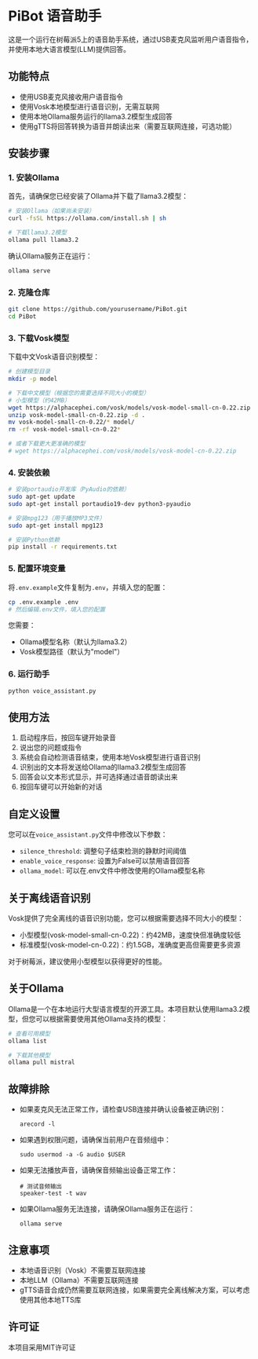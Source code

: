 # PiBot 语音助手

这是一个运行在树莓派5上的语音助手系统，通过USB麦克风监听用户语音指令，并使用本地大语言模型(LLM)提供回答。

## 功能特点

- 使用USB麦克风接收用户语音指令
- 使用Vosk本地模型进行语音识别，无需互联网
- 使用本地Ollama服务运行的llama3.2模型生成回答
- 使用gTTS将回答转换为语音并朗读出来（需要互联网连接，可选功能）

## 安装步骤

### 1. 安装Ollama

首先，请确保您已经安装了Ollama并下载了llama3.2模型：

```bash
# 安装Ollama（如果尚未安装）
curl -fsSL https://ollama.com/install.sh | sh

# 下载llama3.2模型
ollama pull llama3.2
```

确认Ollama服务正在运行：

```bash
ollama serve
```

### 2. 克隆仓库

```bash
git clone https://github.com/yourusername/PiBot.git
cd PiBot
```

### 3. 下载Vosk模型

下载中文Vosk语音识别模型：

```bash
# 创建模型目录
mkdir -p model

# 下载中文模型（根据您的需要选择不同大小的模型）
# 小型模型（约42MB）
wget https://alphacephei.com/vosk/models/vosk-model-small-cn-0.22.zip
unzip vosk-model-small-cn-0.22.zip -d .
mv vosk-model-small-cn-0.22/* model/
rm -rf vosk-model-small-cn-0.22*

# 或者下载更大更准确的模型
# wget https://alphacephei.com/vosk/models/vosk-model-cn-0.22.zip
```

### 4. 安装依赖

```bash
# 安装portaudio开发库（PyAudio的依赖）
sudo apt-get update
sudo apt-get install portaudio19-dev python3-pyaudio

# 安装mpg123（用于播放MP3文件）
sudo apt-get install mpg123

# 安装Python依赖
pip install -r requirements.txt
```

### 5. 配置环境变量

将`.env.example`文件复制为`.env`，并填入您的配置：

```bash
cp .env.example .env
# 然后编辑.env文件，填入您的配置
```

您需要：
- Ollama模型名称（默认为llama3.2）
- Vosk模型路径（默认为"model"）

### 6. 运行助手

```bash
python voice_assistant.py
```

## 使用方法

1. 启动程序后，按回车键开始录音
2. 说出您的问题或指令
3. 系统会自动检测语音结束，使用本地Vosk模型进行语音识别
4. 识别出的文本将发送给Ollama的llama3.2模型生成回答
5. 回答会以文本形式显示，并可选择通过语音朗读出来
6. 按回车键可以开始新的对话

## 自定义设置

您可以在`voice_assistant.py`文件中修改以下参数：

- `silence_threshold`: 调整句子结束检测的静默时间阈值
- `enable_voice_response`: 设置为False可以禁用语音回答
- `ollama_model`: 可以在.env文件中修改使用的Ollama模型名称

## 关于离线语音识别

Vosk提供了完全离线的语音识别功能，您可以根据需要选择不同大小的模型：

- 小型模型(vosk-model-small-cn-0.22)：约42MB，速度快但准确度较低
- 标准模型(vosk-model-cn-0.22)：约1.5GB，准确度更高但需要更多资源

对于树莓派，建议使用小型模型以获得更好的性能。

## 关于Ollama

Ollama是一个在本地运行大型语言模型的开源工具。本项目默认使用llama3.2模型，但您可以根据需要使用其他Ollama支持的模型：

```bash
# 查看可用模型
ollama list

# 下载其他模型
ollama pull mistral
```

## 故障排除

- 如果麦克风无法正常工作，请检查USB连接并确认设备被正确识别：
  ```
  arecord -l
  ```
  
- 如果遇到权限问题，请确保当前用户在音频组中：
  ```
  sudo usermod -a -G audio $USER
  ```

- 如果无法播放声音，请确保音频输出设备正常工作：
  ```
  # 测试音频输出
  speaker-test -t wav
  ```

- 如果Ollama服务无法连接，请确保Ollama服务正在运行：
  ```
  ollama serve
  ```

## 注意事项

- 本地语音识别（Vosk）不需要互联网连接
- 本地LLM（Ollama）不需要互联网连接
- gTTS语音合成仍然需要互联网连接，如果需要完全离线解决方案，可以考虑使用其他本地TTS库

## 许可证

本项目采用MIT许可证 